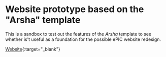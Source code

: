 # Website prototype based on the "Arsha" template

This is a sandbox to test out the features of the _Arsha_ template to see whether is't useful as
a foundation for the possible ePIC website redesign.

[Website](https://bootstrapmade.com/){:target="_blank"}

